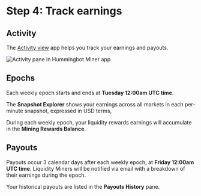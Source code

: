 # Step 4: Track earnings

## Activity

The [Activity view](https://miners.hummingbot.io/activity) app helps you track your earnings and payouts. 

![Activity pane in Hummingbot Miner app](/assets/img/lm-activity.png)

## Epochs
Each weekly epoch starts and ends at **Tuesday 12:00am UTC time**. 

The **Snapshot Explorer** shows your earnings across all markets in each per-minute snapshot, expressed in USD terms, 

During each weekly epoch, your liquidity rewards earnings will accumulate in the **Mining Rewards Balance**.

## Payouts
Payouts occur 3 calendar days after each weekly epoch, at **Friday 12:00am UTC time**. Liquidity Miners will be notified via email with a breakdown of their earnings during the epoch. 

Your historical payouts are listed in the **Payouts History** pane.